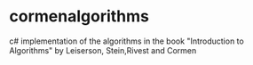 # cormenalgorithms
c# implementation of the algorithms in the book "Introduction to Algorithms" by Leiserson, Stein,Rivest and Cormen
